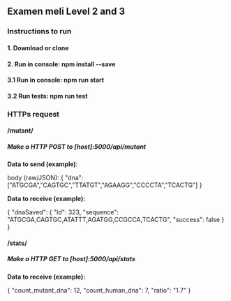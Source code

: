 ## Examen meli Level 2 and 3

### Instructions to run
#### 1. Download or clone
#### 2. Run in console: npm install --save
#### 3.1 Run in console: npm run start
#### 3.2 Run tests: npm run test


### HTTPs request

#### /mutant/
##### Make a HTTP POST to [host]:5000/api/mutant
**Data to send (example)**:

body (raw/JSON):
{
    "dna":["ATGCGA","CAGTGC","TTATGT","AGAAGG","CCCCTA","TCACTG"]
}

**Data to receive (example):**

{
    "dnaSaved": {
        "Id": 323,
        "sequence": "ATGCGA,CAGTGC,ATATTT,AGATGG,CCGCCA,TCACTG",
        "success": false
    }
}


#### /stats/
##### Make a HTTP GET to [host]:5000/api/stats
**Data to receive (example):**

{
    "count_mutant_dna": 12,
    "count_human_dna": 7,
    "ratio": "1.7"
}

